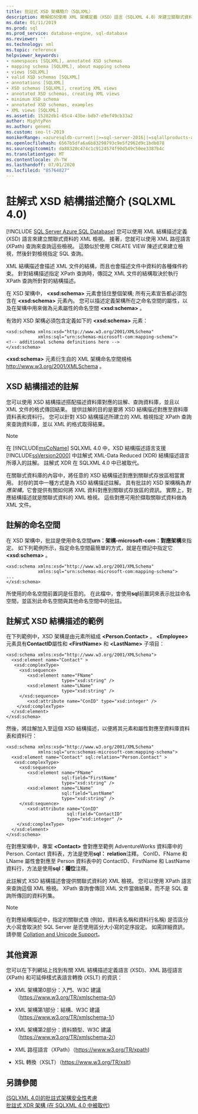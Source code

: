 ```yaml
---
title: 批註式 XSD 架構簡介（SQLXML）
description: 瞭解如何使用 XML 架構定義（XSD）語言（SQLXML 4.0）來建立關聯式資料的 XML 視圖。
ms.date: 01/11/2019
ms.prod: sql
ms.prod_service: database-engine, sql-database
ms.reviewer: ''
ms.technology: xml
ms.topic: reference
helpviewer_keywords:
- namespaces [SQLXML], annotated XSD schemas
- mapping schema [SQLXML], about mapping schema
- views [SQLXML]
- valid XSD schemas [SQLXML]
- annotations [SQLXML]
- XSD schemas [SQLXML], creating XML views
- annotated XSD schemas, creating XML views
- minimum XSD schema
- annotated XSD schemas, examples
- XML views [SQLXML]
ms.assetid: 15282db1-65c4-43be-bdb7-e9ef49cb33a2
author: MightyPen
ms.author: genemi
ms.custom: seo-lt-2019
monikerRange: =azuresqldb-current||>=sql-server-2016||=sqlallproducts-allversions||>=sql-server-linux-2017||=azuresqldb-mi-current
ms.openlocfilehash: 6567b5dfa6a6b83298793c9e5f2962d9c1bdb878
ms.sourcegitcommit: da88320c474c1c9124574f90d549c50ee3387b4c
ms.translationtype: MT
ms.contentlocale: zh-TW
ms.lasthandoff: 07/01/2020
ms.locfileid: "85764827"
---
```

# <a name="introduction-to-annotated-xsd-schemas-sqlxml-40"></a>註解式 XSD 結構描述簡介 (SQLXML 4.0)
[!INCLUDE [SQL Server Azure SQL Database](../../../includes/applies-to-version/sql-asdb.md)]
  您可以使用 XML 結構描述定義 (XSD) 語言來建立關聯式資料的 XML 檢視。 接著，您就可以使用 XML 路徑語言 (XPath) 查詢來查詢這些檢視。 這類似於使用 CREATE VIEW 陳述式來建立檢視，然後針對檢視指定 SQL 查詢。  
  
 XML 結構描述會描述 XML 文件的結構，而且也會描述文件中資料的各種條件約束。 針對結構描述指定 XPath 查詢時，傳回之 XML 文件的結構取決於執行 XPath 查詢所針對的結構描述。  
  
 在 XSD 架構中， **\<xsd:schema>** 元素會括住整個架構; 所有元素宣告都必須包含在 **\<xsd:schema>** 元素內。 您可以描述定義架構所在之命名空間的屬性，以及在架構中用來做為元素屬性的命名空間 **\<xsd:schema>** 。  
  
 有效的 XSD 架構必須包含定義如下的 **\<xsd:schema>** 元素：  
  
```  
<xsd:schema xmlns:xsd="http://www.w3.org/2001/XMLSchema"   
            xmlns:sql="urn:schemas-microsoft-com:mapping-schema">  
<!-- additional schema definitions here -->  
</xsd:schema>  
```  
  
 **\<xsd:schema>** 元素衍生自的 XML 架構命名空間規格 http://www.w3.org/2001/XMLSchema 。  
  
## <a name="annotations-to-the-xsd-schema"></a>XSD 結構描述的註解  
 您可以使用 XSD 結構描述搭配描述資料庫對應的註解、查詢資料庫，並且以 XML 文件的格式傳回結果。 提供註解的目的是要將 XSD 結構描述對應至資料庫資料表和資料行。 您可以針對 XSD 結構描述所建立的 XML 檢視指定 XPath 查詢來查詢資料庫，並以 XML 的格式取得結果。  
  
> [!NOTE]  
>  在 [!INCLUDE[msCoName](../../../includes/msconame-md.md)] SQLXML 4.0 中，XSD 結構描述語言支援 [!INCLUDE[ssVersion2000](../../../includes/ssversion2000-md.md)] 中註解式 XML-Data Reduced (XDR) 結構描述語言所導入的註解。 註解式 XDR 在 SQLXML 4.0 中已被取代。  
  
 在關聯式資料庫的內容中，將任意的 XSD 結構描述對應到關聯式存放區相當實用。 封存的其中一種方式是為 XSD 結構描述註解。 具有批註的 XSD 架構稱為*對應架構*，它會提供有關如何將 XML 資料對應到關聯式存放區的資訊。 實際上，對應結構描述就是關聯式資料的 XML 檢視。 這些對應可用於擷取關聯式資料做為 XML 文件。  
  
## <a name="namespace-for-annotations"></a>註解的命名空間  
 在 XSD 架構中，批註是使用命名空間**urn：架構-microsoft-com：對應架構**來指定。 如下列範例所示，指定命名空間最簡單的方式，就是在標記中指定它 **\<xsd:schema>** 。  
  
```  
<xsd:schema xmlns:xsd="http://www.w3.org/2001/XMLSchema"   
            xmlns:sql="urn:schemas-microsoft-com:mapping-schema">  
...  
</xsd:schema>  
```  
  
 所使用的命名空間前置詞是任意的。 在此檔中，會使用**sql**前置詞來表示批註命名空間，並區別此命名空間與其他命名空間中的批註。  
  
## <a name="example-of-an-annotated-xsd-schema"></a>註解式 XSD 結構描述的範例  
 在下列範例中，XSD 架構是由元素所組成 **\<Person.Contact>** 。 **\<Employee>** 元素具有**ContactID**屬性和 **\<FirstName>** 和 **\<LastName>** 子項目：  
  
```  
<xsd:schema xmlns:xsd="http://www.w3.org/2001/XMLSchema">  
  <xsd:element name="Contact" >  
   <xsd:complexType>  
     <xsd:sequence>  
        <xsd:element name="FName"    
                     type="xsd:string" />   
        <xsd:element name="LName"  
                     type="xsd:string" />  
     </xsd:sequence>  
        <xsd:attribute name="ConID" type="xsd:integer" />  
    </xsd:complexType>  
  </xsd:element>  
</xsd:schema>  
```  
  
 然後，將註解加入至這個 XSD 結構描述，以便將其元素和屬性對應至資料庫資料表和資料行：  
  
```  
<xsd:schema xmlns:xsd="http://www.w3.org/2001/XMLSchema"  
            xmlns:sql="urn:schemas-microsoft-com:mapping-schema">  
  <xsd:element name="Contact" sql:relation="Person.Contact" >  
   <xsd:complexType>  
     <xsd:sequence>  
        <xsd:element name="FName"  
                     sql:field="FirstName"   
                     type="xsd:string" />   
        <xsd:element name="LName"    
                     sql:field="LastName"    
                     type="xsd:string" />  
     </xsd:sequence>  
        <xsd:attribute name="ConID"   
                       sql:field="ContactID"   
                       type="xsd:integer" />  
    </xsd:complexType>  
  </xsd:element>  
</xsd:schema>  
```  
  
 在對應架構中，專案 **\<Contact>** 會對應至範例 AdventureWorks 資料庫中的 Person. Contact 資料表，方法是使用**sql： relation**注釋。 ConID、FName 和 LName 屬性會對應至 Person 資料表中的 ContactID、FirstName 和 LastName 資料行，方法是使用**sql：欄位**注釋。  
  
 此註解式 XSD 結構描述會提供關聯式資料的 XML 檢視。 您可以使用 XPath 語言來查詢這個 XML 檢視。 XPath 查詢會傳回 XML 文件當做結果，而不是 SQL 查詢所傳回的資料列集。  
  
> [!NOTE]  
>  在對應結構描述中，指定的關聯式值 (例如，資料表名稱和資料行名稱) 是否區分大小寫會取決於 SQL Server 是否使用區分大小寫的定序設定。 如需詳細資訊，請參閱 [Collation and Unicode Support](../../../relational-databases/collations/collation-and-unicode-support.md)。  
  
## <a name="other-resources"></a>其他資源  
 您可以在下列網站上找到有關 XML 結構描述定義語言 (XSD)、XML 路徑語言 (XPath) 和可延伸樣式表語言轉換 (XSLT) 的資訊：  
  
-   XML 架構第0部分：入門、W3C 建議（https://www.w3.org/TR/xmlschema-0/)  
  
-   XML 架構第1部分：結構、W3C 建議（https://www.w3.org/TR/xmlschema-1/)  
  
-   XML 架構第2部分：資料類型、W3C 建議（https://www.w3.org/TR/xmlschema-2/)  
  
-   XML 路徑語言（XPath）（https://www.w3.org/TR/xpath)  
  
-   XSL 轉換（XSLT）（https://www.w3.org/TR/xslt)  
  
## <a name="see-also"></a>另請參閱  
 [&#40;SQLXML 4.0&#41;的批註式架構安全性考慮](../../../relational-databases/sqlxml-annotated-xsd-schemas-xpath-queries/security/annotated-schema-security-considerations-sqlxml-4-0.md)   
 [批註式 XDR 架構 &#40;在 SQLXML 4.0 中被取代&#41;](../../../relational-databases/sqlxml/annotated-xsd-schemas/annotated-xdr-schemas-deprecated-in-sqlxml-4-0.md)  
  
  
